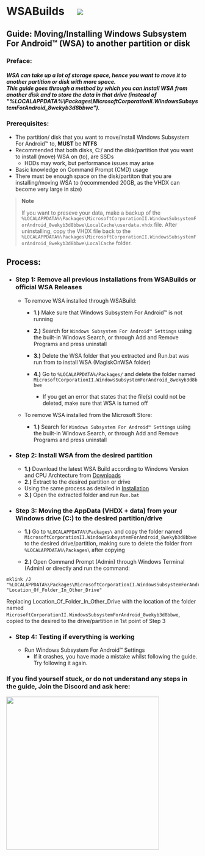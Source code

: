 # WSABuilds &nbsp; &nbsp; <img src="https://img.shields.io/github/downloads/MustardChef/WSABuilds/total?label=Total%20Downloads&style=for-the-badge"/> &nbsp; 


## Guide: Moving/Installing Windows Subsystem For Android™ (WSA) to another partition or disk 

### Preface:
##### WSA can take up a lot of storage space, hence you want to move it to another partition or disk with more space. <br> This guide goes through a method by which you can install WSA from another disk and to store the data in that drive (instead of "%LOCALAPPDATA%\Packages\MicrosoftCorporationII.WindowsSubsystemForAndroid_8wekyb3d8bbwe"). 

### Prerequisites:
- The partition/ disk that you want to move/install Windows Subsystem For Android™ to, ****MUST**** be **NTFS**
- Recommended that both disks, C:/ and the disk/partition that you want to install (move) WSA on (to), are SSDs 
    - HDDs may work, but performance issues may arise
- Basic knowledge on Command Prompt (CMD) usage
- There must be enough space on the disk/partiton that you are installing/moving WSA to (recommended 20GB, as the VHDX can become very large in size)

> **Note** 
> 
> If you want to preseve your data, make a backup of the `%LOCALAPPDATA%\Packages\MicrosoftCorporationII.WindowsSubsystemForAndroid_8wekyb3d8bbwe\LocalCache\userdata.vhdx` file. After uninstalling, copy the VHDX file back to the `%LOCALAPPDATA%\Packages\MicrosoftCorporationII.WindowsSubsystemForAndroid_8wekyb3d8bbwe\LocalCache` folder.


## Process:


- ### Step 1: Remove all previous installations from WSABuilds or official WSA Releases
    - To remove WSA installed through WSABuild:

        - **1.)** Make sure that Windows Subsystem For Android™ is not running
        - **2.)** Search for ``Windows Subsystem For Android™ Settings`` using the built-in Windows Search, or through Add and Remove Programs and press uninstall
        - **3.)** Delete the WSA folder that you extracted and Run.bat was run from to install WSA (MagiskOnWSA folder)
        - **4.)** Go to ``%LOCALAPPDATA%/Packages/`` and delete the folder named ``MicrosoftCorporationII.WindowsSubsystemForAndroid_8wekyb3d8bbwe``
            
            - If you get an error that states that the file(s) could not be deleted, make sure that WSA is turned off
     
    - To remove WSA installed from the Microsoft Store: 
        
        - **1.)** Search for ``Windows Subsystem For Android™ Settings`` using the built-in Windows Search, or through Add and Remove Programs and press uninstall


- ### Step 2: Install WSA from the desired partition 
    - **1.)** Download the latest WSA Build according to Windows Version and CPU Archtecture from [Downloads](https://github.com/MustardChef/WSABuilds#downloads)
    - **2.)** Extract to the desired partition or drive
    -  Using the same process as detailed in [Installation](https://github.com/MustardChef/WSABuilds#--installation)
    - **3.)** Open the extracted folder and run ``Run.bat``
 

- ### Step 3: Moving the AppData (VHDX + data) from your Windows drive (C:\) to the desired partition/drive
     - **1.)** Go to ``%LOCALAPPDATA%\Packages\`` and copy the folder named ``MicrosoftCorporationII.WindowsSubsystemForAndroid_8wekyb3d8bbwe`` to the desired drive/partition, making sure to delete the folder from ``%LOCALAPPDATA%\Packages\`` after copying
     
     - **2.)** Open Command Prompt (Admin) through Windows Terminal (Admin) or directly and run the command:
```shell
mklink /J "%LOCALAPPDATA%\Packages\MicrosoftCorporationII.WindowsSubsystemForAndroid_8wekyb3d8bbwe" "Location_Of_Folder_In_Other_Drive"
```
Replacing Location_Of_Folder_In_Other_Drive with the location of the folder named ``MicrosoftCorporationII.WindowsSubsystemForAndroid_8wekyb3d8bbwe``, copied to the desired to the drive/partition in 1st point of Step 3

- ### Step 4: Testing if everything is working
    - Run Windows Subsystem For Android™ Settings
        - If it crashes, you have made a mistake whilst following the guide. Try following it again. 
    
    
### If you find yourself stuck, or do not understand any steps in the guide, Join the Discord and ask here:
[<img src="https://invidget.switchblade.xyz/2thee7zzHZ" style="width: 400px;"/>](https://discord.gg/2thee7zzHZ) 
          
